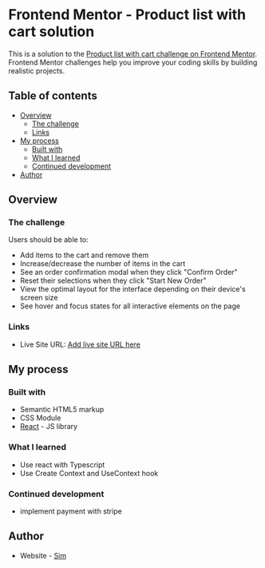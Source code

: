 # Frontend Mentor - Product list with cart solution

This is a solution to the [Product list with cart challenge on Frontend Mentor](https://www.frontendmentor.io/challenges/product-list-with-cart-5MmqLVAp_d). Frontend Mentor challenges help you improve your coding skills by building realistic projects. 

## Table of contents

- [Overview](#overview)
  - [The challenge](#the-challenge)
  - [Links](#links)
- [My process](#my-process)
  - [Built with](#built-with)
  - [What I learned](#what-i-learned)
  - [Continued development](#continued-development)
- [Author](#author)

## Overview

### The challenge

Users should be able to:

- Add items to the cart and remove them
- Increase/decrease the number of items in the cart
- See an order confirmation modal when they click "Confirm Order"
- Reset their selections when they click "Start New Order"
- View the optimal layout for the interface depending on their device's screen size
- See hover and focus states for all interactive elements on the page

### Links

- Live Site URL: [Add live site URL here](https://rfood-8afm.vercel.app/)

## My process

### Built with

- Semantic HTML5 markup
- CSS Module
- [React](https://reactjs.org/) - JS library

### What I learned

- Use react with Typescript
- Use Create Context and UseContext hook

### Continued development

- implement payment with stripe

## Author

- Website - [Sim](https://simsim11.vercel.app/)
